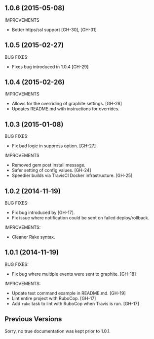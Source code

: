 ## 1.0.6 (2015-05-08)
 IMPROVEMENTS
  - Better https/ssl support [GH-30], [GH-31]

## 1.0.5 (2015-02-27)
 BUG FIXES:
  - Fixes bug introduced in 1.0.4 [GH-29]

## 1.0.4 (2015-02-26)
 IMPROVEMENTS
  - Allows for the overriding of graphite settings. [GH-28]
  - Updates README.md with instructions for overrides.

## 1.0.3 (2015-01-08)
BUG FIXES:
  - Fix bad logic in suppress option. [GH-27]

IMPROVEMENTS
 - Removed gem post install message.
 - Safer setting of config values. [GH-24]
 - Speedier builds via TravisCI Docker infrastructure. [GH-25]

## 1.0.2 (2014-11-19)
BUG FIXES:
  - Fix bug introduced by [GH-17].
  - Fix issue where notification could be sent on failed deploy/rollback.

IMPROVEMENTS:
  - Cleaner Rake syntax.

## 1.0.1 (2014-11-19)
BUG FIXES:
  - Fix bug where multiple events were sent to graphite. [GH-18]

IMPROVEMENTS:
  - Update test command example in README.md. [GH-19]
  - Lint entire project with RuboCop. [GH-17]
  - Add `rake` task to lint with RuboCop when Travis is run. [GH-17]

## Previous Versions
Sorry, no true documentation was kept prior to 1.0.1.
